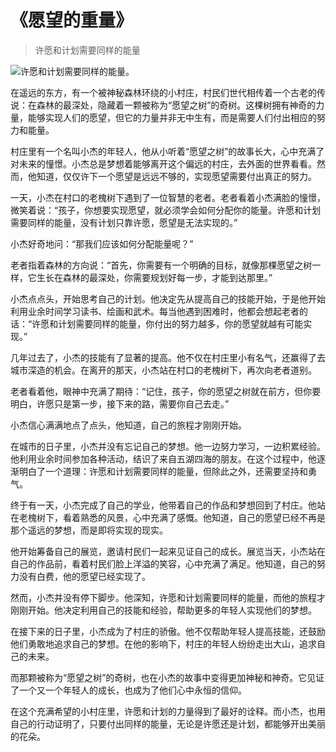 # 《愿望的重量》
> 许愿和计划需要同样的能量


![许愿和计划需要同样的能量。](/images/d39ac1b4d7c940389754de879dc71dd6.jpg)

在遥远的东方，有一个被神秘森林环绕的小村庄，村民们世代相传着一个古老的传说：在森林的最深处，隐藏着一颗被称为“愿望之树”的奇树。这棵树拥有神奇的力量，能够实现人们的愿望，但它的力量并非无中生有，而是需要人们付出相应的努力和能量。

村庄里有一个名叫小杰的年轻人，他从小听着“愿望之树”的故事长大，心中充满了对未来的憧憬。小杰总是梦想着能够离开这个偏远的村庄，去外面的世界看看。然而，他知道，仅仅许下一个愿望是远远不够的，实现愿望需要付出真正的努力。

一天，小杰在村口的老槐树下遇到了一位智慧的老者。老者看着小杰满脸的憧憬，微笑着说：“孩子，你想要实现愿望，就必须学会如何分配你的能量。许愿和计划需要同样的能量，没有计划只靠许愿，愿望是无法实现的。”

小杰好奇地问：“那我们应该如何分配能量呢？”

老者指着森林的方向说：“首先，你需要有一个明确的目标，就像那棵愿望之树一样，它生长在森林的最深处，你需要规划好每一步，才能到达那里。”

小杰点点头，开始思考自己的计划。他决定先从提高自己的技能开始，于是他开始利用业余时间学习读书、绘画和武术。每当他遇到困难时，他都会想起老者的话：“许愿和计划需要同样的能量，你付出的努力越多，你的愿望就越有可能实现。”

几年过去了，小杰的技能有了显著的提高。他不仅在村庄里小有名气，还赢得了去城市深造的机会。在离开的那天，小杰站在村口的老槐树下，再次向老者道别。

老者看着他，眼神中充满了期待：“记住，孩子，你的愿望之树就在前方，但你要明白，许愿只是第一步，接下来的路，需要你自己去走。”

小杰信心满满地点了点头，他知道，自己的旅程才刚刚开始。

在城市的日子里，小杰并没有忘记自己的梦想。他一边努力学习，一边积累经验。他利用业余时间参加各种活动，结识了来自五湖四海的朋友。在这个过程中，他逐渐明白了一个道理：许愿和计划需要同样的能量，但除此之外，还需要坚持和勇气。

终于有一天，小杰完成了自己的学业，他带着自己的作品和梦想回到了村庄。他站在老槐树下，看着熟悉的风景，心中充满了感慨。他知道，自己的愿望已经不再是那个遥远的梦想，而是即将实现的现实。

他开始筹备自己的展览，邀请村民们一起来见证自己的成长。展览当天，小杰站在自己的作品前，看着村民们脸上洋溢的笑容，心中充满了满足。他知道，自己的努力没有白费，他的愿望已经实现了。

然而，小杰并没有停下脚步。他深知，许愿和计划需要同样的能量，而他的旅程才刚刚开始。他决定利用自己的技能和经验，帮助更多的年轻人实现他们的梦想。

在接下来的日子里，小杰成为了村庄的骄傲。他不仅帮助年轻人提高技能，还鼓励他们勇敢地追求自己的梦想。在他的影响下，村庄的年轻人纷纷走出大山，追求自己的未来。

而那颗被称为“愿望之树”的奇树，也在小杰的故事中变得更加神秘和神奇。它见证了一个又一个年轻人的成长，也成为了他们心中永恒的信仰。

在这个充满希望的小村庄里，许愿和计划的力量得到了最好的诠释。而小杰，也用自己的行动证明了，只要付出同样的能量，无论是许愿还是计划，都能够开出美丽的花朵。